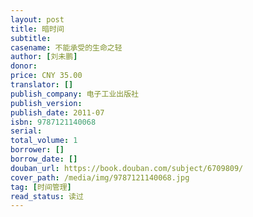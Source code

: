 ```yaml
---
layout: post
title: 暗时间
subtitle:
casename: 不能承受的生命之轻
author: [刘未鹏]
donor:
price: CNY 35.00
translator: []
publish_company: 电子工业出版社
publish_version:
publish_date: 2011-07
isbn: 9787121140068
serial:
total_volume: 1
borrower: []
borrow_date: []
douban_url: https://book.douban.com/subject/6709809/
cover_path: /media/img/9787121140068.jpg
tag: [时间管理]
read_status: 读过
---
```

